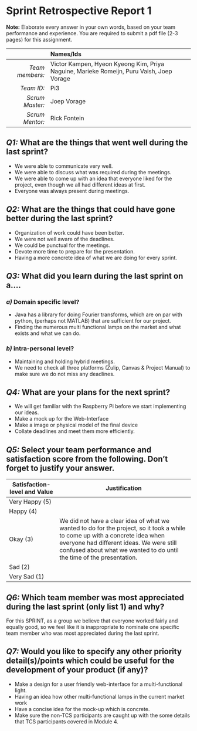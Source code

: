 # Sprint Retrospective Report 1

**Note:** Elaborate every answer in your own words, based on your team performance and experience. You are required to submit a pdf file (2-3 pages) for this assignment.
 
|                  | **Names/Ids**  |
|-----------------:|:---------------|
| *Team members:*  |  Victor Kampen, Hyeon Kyeong Kim, Priya Naguine, Marieke Romeijn, Puru Vaish, Joep Vorage              |
| *Team ID:*       | Pi3             |
| *Scrum  Master:* | Joep Vorage               |
| *Scrum  Mentor:* | Rick Fontein               |
 

## *Q1:* What are the things that went well during the last sprint? 
* We were able to communicate very well.
* We were able to discuss what was required during the meetings.
* We were able to come up with an idea that everyone liked for the project, even though we all had different ideas at first.
* Everyone was always present during meetings.


## *Q2:* What are the things that could have gone better during the last sprint?
* Organization of work could have been better.
* We were not well aware of the deadlines.
* We could be punctual for the meetings.
* Devote more time to prepare for the presentation.
* Having a more concrete idea of what we are doing for every sprint.

## *Q3:* What did you learn during the last sprint on a….

### *a)* Domain specific level?

* Java has a library for doing Fourier transforms, which are on par with python, (perhaps not MATLAB) that are sufficient for our project.
* Finding the numerous multi functional lamps on the market and what exists and what we can do.


### *b)* intra-personal level?

* Maintaining and holding hybrid meetings.
* We need to check all three platforms (Zulip, Canvas & Project Manual) to make sure we do not miss any deadlines.

## *Q4:* What are your plans for the next sprint?

* We will get familiar with the Raspberry Pi before we start implementing our ideas. 
* Make a mock up for the Web-Interface
* Make a image or physical model of the final device
* Collate deadlines and meet them more efficiently.


## *Q5:* Select your team performance and satisfaction score from the following. Don’t forget to justify your answer.

| **Satisfaction-level  and Value** | **Justification** |
| --------------------------------- | ----------------- |
| Very  Happy (5)                   |                   |
| Happy  (4)                        |                   |
| Okay  (3)                         | We did not have a clear idea of what we wanted to do for the project, so it took a while to come up with a concrete idea when everyone had different ideas. We were still confused about what we wanted to do until the time of the presentation. |
| Sad  (2)                          |                   |
| Very  Sad (1)                     |                   |

## *Q6:* Which team member was most appreciated during the last sprint (only list 1) and why?

For this SPRINT, as a group we believe that everyone worked fairly and equally good, so we feel like it is inappropriate to nominate one specific team member who was most appreciated during the last sprint. 

## *Q7:*  Would you like to specify any other priority detail(s)/points which could be useful for the development of your product (if any)?

* Make a design for a user friendly web-interface for a multi-functional light.
* Having an idea how other multi-functional lamps in the current market work
* Have a concise idea for the mock-up which is concrete.
* Make sure the non-TCS participants are caught up with the some details that TCS participants covered in Module 4.
